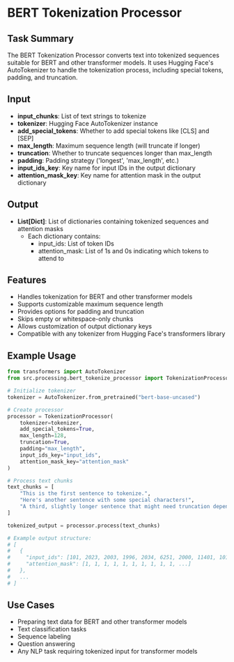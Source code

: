 # BERT Tokenization Processor

## Task Summary
The BERT Tokenization Processor converts text into tokenized sequences suitable for BERT and other transformer models. It uses Hugging Face's AutoTokenizer to handle the tokenization process, including special tokens, padding, and truncation.

## Input
- **input_chunks**: List of text strings to tokenize
- **tokenizer**: Hugging Face AutoTokenizer instance
- **add_special_tokens**: Whether to add special tokens like [CLS] and [SEP]
- **max_length**: Maximum sequence length (will truncate if longer)
- **truncation**: Whether to truncate sequences longer than max_length
- **padding**: Padding strategy ('longest', 'max_length', etc.)
- **input_ids_key**: Key name for input IDs in the output dictionary
- **attention_mask_key**: Key name for attention mask in the output dictionary

## Output
- **List[Dict]**: List of dictionaries containing tokenized sequences and attention masks
  - Each dictionary contains:
    - input_ids: List of token IDs
    - attention_mask: List of 1s and 0s indicating which tokens to attend to

## Features
- Handles tokenization for BERT and other transformer models
- Supports customizable maximum sequence length
- Provides options for padding and truncation
- Skips empty or whitespace-only chunks
- Allows customization of output dictionary keys
- Compatible with any tokenizer from Hugging Face's transformers library

## Example Usage
```python
from transformers import AutoTokenizer
from src.processing.bert_tokenize_processor import TokenizationProcessor

# Initialize tokenizer
tokenizer = AutoTokenizer.from_pretrained("bert-base-uncased")

# Create processor
processor = TokenizationProcessor(
    tokenizer=tokenizer,
    add_special_tokens=True,
    max_length=128,
    truncation=True,
    padding="max_length",
    input_ids_key="input_ids",
    attention_mask_key="attention_mask"
)

# Process text chunks
text_chunks = [
    "This is the first sentence to tokenize.",
    "Here's another sentence with some special characters!",
    "A third, slightly longer sentence that might need truncation depending on the max_length setting."
]

tokenized_output = processor.process(text_chunks)

# Example output structure:
# [
#   {
#     "input_ids": [101, 2023, 2003, 1996, 2034, 6251, 2000, 11401, 1012, 102, ...],
#     "attention_mask": [1, 1, 1, 1, 1, 1, 1, 1, 1, 1, ...]
#   },
#   ...
# ]
```

## Use Cases
- Preparing text data for BERT and other transformer models
- Text classification tasks
- Sequence labeling
- Question answering
- Any NLP task requiring tokenized input for transformer models
